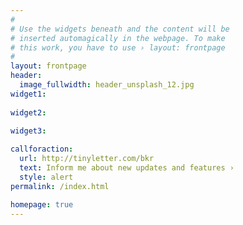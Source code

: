 ```yaml
---
#
# Use the widgets beneath and the content will be
# inserted automagically in the webpage. To make
# this work, you have to use › layout: frontpage
#
layout: frontpage
header:
  image_fullwidth: header_unsplash_12.jpg
widget1:
  
widget2:
  
widget3:

callforaction:
  url: http://tinyletter.com/bkr
  text: Inform me about new updates and features ›
  style: alert
permalink: /index.html

homepage: true
---
```

